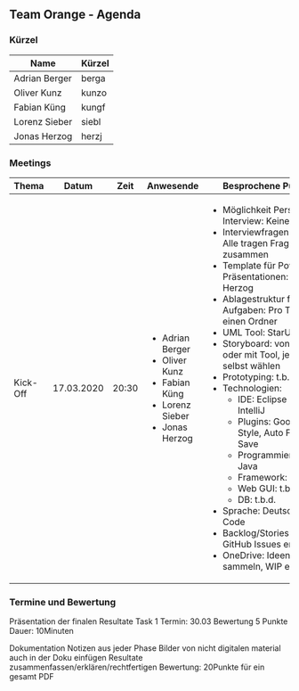 ## Team Orange - Agenda
### Kürzel
Name | Kürzel
-----|--------
Adrian Berger | berga
Oliver Kunz | kunzo
Fabian Küng | kungf
Lorenz Sieber | siebl
Jonas Herzog | herzj

### Meetings
Thema | Datum | Zeit | Anwesende | Besprochene Punkte | Nächste Schritte
-----------|------------|------------|--------|--------|-------
Kick-Off | 17.03.2020 | 20:30 | <ul><li>Adrian Berger</li><li>Oliver Kunz</li><li>Fabian Küng</li><li>Lorenz Sieber</li><li>Jonas Herzog</li></ul> | <ul><li>Möglichkeit Person für Interview: Keine</li><li>Interviewfragen Draft: Alle tragen Fragen zusammen</li><li>Template für Powerpoint Präsentationen: Jonas Herzog</li><li>Ablagestruktur für die Aufgaben: Pro Task einen Ordner</li><li>UML Tool: StarUML</li><li>Storyboard: von Hand oder mit Tool, jeder kann selbst wählen</li><li>Prototyping: t.b.d.</li><li>Technologien:<ul><li>IDE: Eclipse oder IntelliJ</li><li>Plugins: Google Code Style, Auto Format on Save</li><li>Programmiersprache: Java</li><li>Framework: Spring</li><li>Web GUI: t.b.d.</li><li>DB: t.b.d.</li></ul></li><li>Sprache: Deutsch ausser Code</li><li>Backlog/Stories als GitHub Issues erfassen</li><li>OneDrive: Ideen sammeln, WIP etc.</li></ul> | <ul><li>Interviewfragen erarbeiten</li><li>Storieboards zeichnen</li></ul>

### Termine und Bewertung
Präsentation der finalen Resultate Task 1
Termin: 30.03
Bewertung 5 Punkte
Dauer: 10Minuten

Dokumentation
Notizen aus jeder Phase
Bilder von nicht digitalen material auch in der Doku einfügen
Resultate zusammenfassen/erklären/rechtfertigen
Bewertung: 20Punkte für ein gesamt PDF
